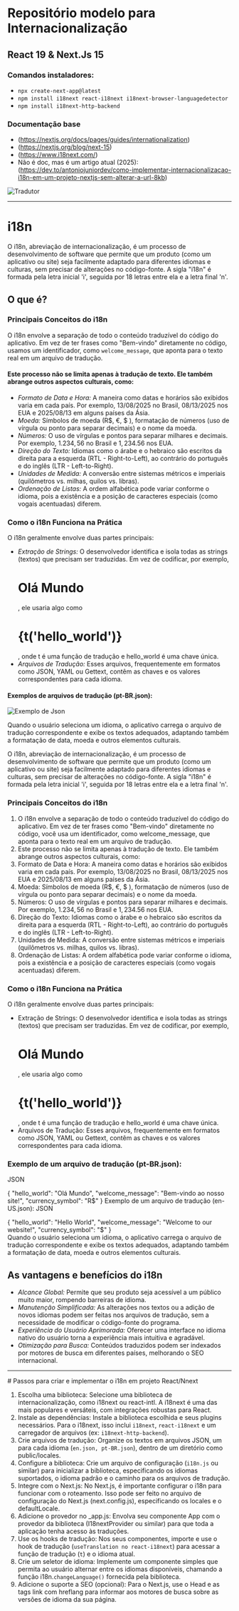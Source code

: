 # Repositório modelo para Internacionalização
## React 19 & Next.Js 15

### Comandos instaladores:
- `npx create-next-app@latest`
- `npm install i18next react-i18next i18next-browser-languagedetector`
- `npm install i18next-http-backend`

### Documentação base
- (https://nextjs.org/docs/pages/guides/internationalization)
- (https://nextjs.org/blog/next-15)
- (https://www.i18next.com/)
- Não é doc, mas é um artigo atual (2025): (https://dev.to/antoniojuniordev/como-implementar-internacionalizacao-i18n-em-um-projeto-nextjs-sem-alterar-a-url-8kb)

![Tradutor](/public/tradutor.png)

<hr/>

# i18n

O i18n, abreviação de internacionalização, é um processo de desenvolvimento de software que permite que um produto (como um aplicativo ou site) seja facilmente adaptado para diferentes idiomas e culturas, sem precisar de alterações no código-fonte. A sigla "i18n" é formada pela letra inicial 'i', seguida por 18 letras entre ela e a letra final 'n'.

## O que é?
### Principais Conceitos do i18n
O i18n envolve a separação de todo o conteúdo traduzível do código do aplicativo. Em vez de ter frases como "Bem-vindo" diretamente no código, usamos um identificador, como `welcome_message`, que aponta para o texto real em um arquivo de tradução.

#### Este processo não se limita apenas à tradução de texto. Ele também abrange outros aspectos culturais, como:

- *Formato de Data e Hora:* A maneira como datas e horários são exibidos varia em cada país. Por exemplo, $13/08/2025$ no Brasil, $08/13/2025$ nos EUA e $2025/08/13$ em alguns países da Ásia.
- *Moeda:* Símbolos de moeda (R$, €, $ ), formatação de números (uso de vírgula ou ponto para separar decimais) e o nome da moeda.
- *Números:* O uso de vírgulas e pontos para separar milhares e decimais. Por exemplo, $1.234,56$ no Brasil e $1,234.56$ nos EUA.
- *Direção do Texto:* Idiomas como o árabe e o hebraico são escritos da direita para a esquerda (RTL - Right-to-Left), ao contrário do português e do inglês (LTR - Left-to-Right).
- *Unidades de Medida:* A conversão entre sistemas métricos e imperiais (quilômetros vs. milhas, quilos vs. libras).
- *Ordenação de Listas:* A ordem alfabética pode variar conforme o idioma, pois a existência e a posição de caracteres especiais (como vogais acentuadas) diferem.

### Como o i18n Funciona na Prática
O i18n geralmente envolve duas partes principais:
- *Extração de Strings:* O desenvolvedor identifica e isola todas as strings (textos) que precisam ser traduzidas. Em vez de codificar, por exemplo, <h1>Olá Mundo</h1>, ele usaria algo como <h1>{t('hello_world')}</h1>, onde t é uma função de tradução e hello_world é uma chave única.
- *Arquivos de Tradução:* Esses arquivos, frequentemente em formatos como JSON, YAML ou Gettext, contêm as chaves e os valores correspondentes para cada idioma.

#### Exemplos de arquivos de tradução (pt-BR.json):

![Exemplo de Json](/public/json.png)

Quando o usuário seleciona um idioma, o aplicativo carrega o arquivo de tradução correspondente e exibe os textos adequados, adaptando também a formatação de data, moeda e outros elementos culturais.

O i18n, abreviação de internacionalização, é um processo de desenvolvimento de software que permite que um produto (como um aplicativo ou site) seja facilmente adaptado para diferentes idiomas e culturas, sem precisar de alterações no código-fonte. A sigla "i18n" é formada pela letra inicial 'i', seguida por 18 letras entre ela e a letra final 'n'.

### Principais Conceitos do i18n
1. O i18n envolve a separação de todo o conteúdo traduzível do código do aplicativo. Em vez de ter frases como "Bem-vindo" diretamente no código, você usa um identificador, como welcome_message, que aponta para o texto real em um arquivo de tradução.
2. Este processo não se limita apenas à tradução de texto. Ele também abrange outros aspectos culturais, como:
3. Formato de Data e Hora: A maneira como datas e horários são exibidos varia em cada país. Por exemplo, $13/08/2025$ no Brasil, $08/13/2025$ nos EUA e $2025/08/13$ em alguns países da Ásia.
4. Moeda: Símbolos de moeda (R$, €, $ ), formatação de números (uso de vírgula ou ponto para separar decimais) e o nome da moeda.
5. Números: O uso de vírgulas e pontos para separar milhares e decimais. Por exemplo, $1.234,56$ no Brasil e $1,234.56$ nos EUA.
6. Direção do Texto: Idiomas como o árabe e o hebraico são escritos da direita para a esquerda (RTL - Right-to-Left), ao contrário do português e do inglês (LTR - Left-to-Right).
7. Unidades de Medida: A conversão entre sistemas métricos e imperiais (quilômetros vs. milhas, quilos vs. libras).
8. Ordenação de Listas: A ordem alfabética pode variar conforme o idioma, pois a existência e a posição de caracteres especiais (como vogais acentuadas) diferem.

### Como o i18n Funciona na Prática
O i18n geralmente envolve duas partes principais:

- Extração de Strings: O desenvolvedor identifica e isola todas as strings (textos) que precisam ser traduzidas. Em vez de codificar, por exemplo, <h1>Olá Mundo</h1>, ele usaria algo como <h1>{t('hello_world')}</h1>, onde t é uma função de tradução e hello_world é uma chave única.
- Arquivos de Tradução: Esses arquivos, frequentemente em formatos como JSON, YAML ou Gettext, contêm as chaves e os valores correspondentes para cada idioma.

### Exemplo de um arquivo de tradução (pt-BR.json):
JSON

{
  "hello_world": "Olá Mundo",
  "welcome_message": "Bem-vindo ao nosso site!",
  "currency_symbol": "R$"
}
Exemplo de um arquivo de tradução (en-US.json):
JSON

{
  "hello_world": "Hello World",
  "welcome_message": "Welcome to our website!",
  "currency_symbol": "$"
}
<br/>
Quando o usuário seleciona um idioma, o aplicativo carrega o arquivo de tradução correspondente e exibe os textos adequados, adaptando também a formatação de data, moeda e outros elementos culturais.

## As vantagens e benefícios do i18n
- *Alcance Global:* Permite que seu produto seja acessível a um público muito maior, rompendo barreiras de idioma.
- *Manutenção Simplificada:* As alterações nos textos ou a adição de novos idiomas podem ser feitas nos arquivos de tradução, sem a necessidade de modificar o código-fonte do programa.
- *Experiência do Usuário Aprimorada:* Oferecer uma interface no idioma nativo do usuário torna a experiência mais intuitiva e agradável.
- *Otimização para Busca:* Conteúdos traduzidos podem ser indexados por motores de busca em diferentes países, melhorando o SEO internacional.

<hr/>
# Passos para criar e implementar o i18n em projeto React/Nnext

1. Escolha uma biblioteca: Selecione uma biblioteca de internacionalização, como i18next ou react-intl. A i18next é uma das mais populares e versáteis, com integrações robustas para React.
2. Instale as dependências: Instale a biblioteca escolhida e seus plugins necessários. Para o i18next, isso inclui `i18next`, `react-i18next` e um carregador de arquivos (ex: `i18next-http-backend`).
3. Crie arquivos de tradução: Organize os textos em arquivos JSON, um para cada idioma (`en.json, pt-BR.json`), dentro de um diretório como public/locales.
4. Configure a biblioteca: Crie um arquivo de configuração (`i18n.js` ou similar) para inicializar a biblioteca, especificando os idiomas suportados, o idioma padrão e o caminho para os arquivos de tradução.
5. Integre com o Next.js: No Next.js, é importante configurar o i18n para funcionar com o roteamento. Isso pode ser feito no arquivo de configuração do Next.js (next.config.js), especificando os locales e o defaultLocale.
6. Adicione o provedor no _app.js: Envolva seu componente App com o provedor da biblioteca (I18nextProvider ou similar) para que toda a aplicação tenha acesso às traduções.
7. Use os hooks de tradução: Nos seus componentes, importe e use o hook de tradução (`useTranslation no react-i18next`) para acessar a função de tradução (`t`) e o idioma atual.
8. Crie um seletor de idioma: Implemente um componente simples que permita ao usuário alternar entre os idiomas disponíveis, chamando a função i18n.`changeLanguage()` fornecida pela biblioteca.
9. Adicione o suporte a SEO (opcional): Para o Next.js, use o Head e as tags link com hreflang para informar aos motores de busca sobre as versões de idioma da sua página.